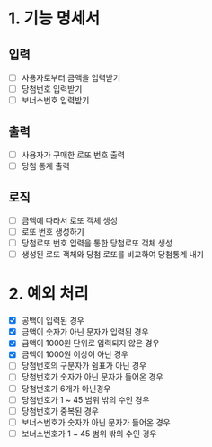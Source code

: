 # 1. 기능 명세서
## 입력
- [ ] 사용자로부터 금액을 입력받기
- [ ] 당첨번호 입력받기
- [ ] 보너스번호 입력받기
## 출력
- [ ] 사용자가 구매한 로또 번호 출력
- [ ] 당첨 통계 출력
## 로직
- [ ] 금액에 따라서 로또 객체 생성
- [ ] 로또 번호 생성하기
- [ ] 당첨로또 번호 입력을 통한 당첨로또 객체 생성
- [ ] 생성된 로또 객체와 당첨 로또를 비교하여 당첨통계 내기

# 2. 예외 처리
- [x] 공백이 입력된 경우
- [x] 금액이 숫자가 아닌 문자가 입력된 경우
- [x] 금액이 1000원 단위로 입력되지 않은 경우
- [x] 금액이 1000원 이상이 아닌 경우
- [ ] 당첨번호의 구분자가 쉼표가 아닌 경우
- [ ] 당첨번호가 숫자가 아닌 문자가 들어온 경우
- [ ] 당첨번호가 6개가 아닌경우
- [ ] 당첨번호가 1 ~ 45 범위 밖의 수인 경우
- [ ] 당첨번호가 중복된 경우
- [ ] 보너스번호가 숫자가 아닌 문자가 들어온 경우
- [ ] 보너스번호가 1 ~ 45 범위 밖의 수인 경우